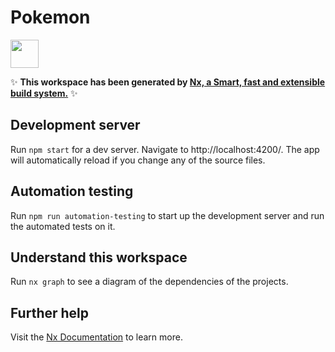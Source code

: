 # Pokemon

<a alt="Nx logo" href="https://nx.dev" target="_blank" rel="noreferrer"><img src="https://raw.githubusercontent.com/nrwl/nx/master/images/nx-logo.png" width="45"></a>

✨ **This workspace has been generated by [Nx, a Smart, fast and extensible build system.](https://nx.dev)** ✨

## Development server

Run `npm start` for a dev server. Navigate to http://localhost:4200/. The app will automatically reload if you change any of the source files.

## Automation testing

Run `npm run automation-testing` to start up the development server and run the automated tests on it.

## Understand this workspace

Run `nx graph` to see a diagram of the dependencies of the projects.

## Further help

Visit the [Nx Documentation](https://nx.dev) to learn more.

